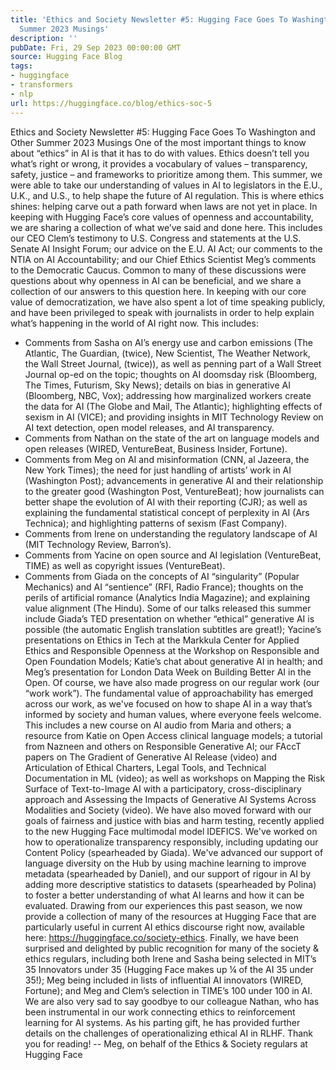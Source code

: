 ```yaml
---
title: 'Ethics and Society Newsletter #5: Hugging Face Goes To Washington and Other
  Summer 2023 Musings'
description: ''
pubDate: Fri, 29 Sep 2023 00:00:00 GMT
source: Hugging Face Blog
tags:
- huggingface
- transformers
- nlp
url: https://huggingface.co/blog/ethics-soc-5
---
```


Ethics and Society Newsletter #5: Hugging Face Goes To Washington and Other Summer 2023 Musings
One of the most important things to know about “ethics” in AI is that it has to do with values. Ethics doesn’t tell you what’s right or wrong, it provides a vocabulary of values – transparency, safety, justice – and frameworks to prioritize among them. This summer, we were able to take our understanding of values in AI to legislators in the E.U., U.K., and U.S., to help shape the future of AI regulation. This is where ethics shines: helping carve out a path forward when laws are not yet in place.
In keeping with Hugging Face’s core values of openness and accountability, we are sharing a collection of what we’ve said and done here. This includes our CEO Clem’s testimony to U.S. Congress and statements at the U.S. Senate AI Insight Forum; our advice on the E.U. AI Act; our comments to the NTIA on AI Accountability; and our Chief Ethics Scientist Meg’s comments to the Democratic Caucus. Common to many of these discussions were questions about why openness in AI can be beneficial, and we share a collection of our answers to this question here.
In keeping with our core value of democratization, we have also spent a lot of time speaking publicly, and have been privileged to speak with journalists in order to help explain what’s happening in the world of AI right now. This includes:
- Comments from Sasha on AI’s energy use and carbon emissions (The Atlantic, The Guardian, (twice), New Scientist, The Weather Network, the Wall Street Journal, (twice)), as well as penning part of a Wall Street Journal op-ed on the topic; thoughts on AI doomsday risk (Bloomberg, The Times, Futurism, Sky News); details on bias in generative AI (Bloomberg, NBC, Vox); addressing how marginalized workers create the data for AI (The Globe and Mail, The Atlantic); highlighting effects of sexism in AI (VICE); and providing insights in MIT Technology Review on AI text detection, open model releases, and AI transparency.
- Comments from Nathan on the state of the art on language models and open releases (WIRED, VentureBeat, Business Insider, Fortune).
- Comments from Meg on AI and misinformation (CNN, al Jazeera, the New York Times); the need for just handling of artists’ work in AI (Washington Post); advancements in generative AI and their relationship to the greater good (Washington Post, VentureBeat); how journalists can better shape the evolution of AI with their reporting (CJR); as well as explaining the fundamental statistical concept of perplexity in AI (Ars Technica); and highlighting patterns of sexism (Fast Company).
- Comments from Irene on understanding the regulatory landscape of AI (MIT Technology Review, Barron’s).
- Comments from Yacine on open source and AI legislation (VentureBeat, TIME) as well as copyright issues (VentureBeat).
- Comments from Giada on the concepts of AI “singularity” (Popular Mechanics) and AI “sentience” (RFI, Radio France); thoughts on the perils of artificial romance (Analytics India Magazine); and explaining value alignment (The Hindu).
Some of our talks released this summer include Giada’s TED presentation on whether “ethical” generative AI is possible (the automatic English translation subtitles are great!); Yacine’s presentations on Ethics in Tech at the Markkula Center for Applied Ethics and Responsible Openness at the Workshop on Responsible and Open Foundation Models; Katie’s chat about generative AI in health; and Meg’s presentation for London Data Week on Building Better AI in the Open.
Of course, we have also made progress on our regular work (our “work work”). The fundamental value of approachability has emerged across our work, as we've focused on how to shape AI in a way that’s informed by society and human values, where everyone feels welcome. This includes a new course on AI audio from Maria and others; a resource from Katie on Open Access clinical language models; a tutorial from Nazneen and others on Responsible Generative AI; our FAccT papers on The Gradient of Generative AI Release (video) and Articulation of Ethical Charters, Legal Tools, and Technical Documentation in ML (video); as well as workshops on Mapping the Risk Surface of Text-to-Image AI with a participatory, cross-disciplinary approach and Assessing the Impacts of Generative AI Systems Across Modalities and Society (video).
We have also moved forward with our goals of fairness and justice with bias and harm testing, recently applied to the new Hugging Face multimodal model IDEFICS. We've worked on how to operationalize transparency responsibly, including updating our Content Policy (spearheaded by Giada). We've advanced our support of language diversity on the Hub by using machine learning to improve metadata (spearheaded by Daniel), and our support of rigour in AI by adding more descriptive statistics to datasets (spearheaded by Polina) to foster a better understanding of what AI learns and how it can be evaluated.
Drawing from our experiences this past season, we now provide a collection of many of the resources at Hugging Face that are particularly useful in current AI ethics discourse right now, available here: https://huggingface.co/society-ethics.
Finally, we have been surprised and delighted by public recognition for many of the society & ethics regulars, including both Irene and Sasha being selected in MIT’s 35 Innovators under 35 (Hugging Face makes up ¼ of the AI 35 under 35!); Meg being included in lists of influential AI innovators (WIRED, Fortune); and Meg and Clem’s selection in TIME’s 100 under 100 in AI. We are also very sad to say goodbye to our colleague Nathan, who has been instrumental in our work connecting ethics to reinforcement learning for AI systems. As his parting gift, he has provided further details on the challenges of operationalizing ethical AI in RLHF.
Thank you for reading!
-- Meg, on behalf of the Ethics & Society regulars at Hugging Face